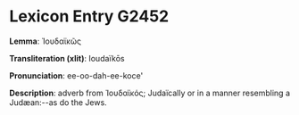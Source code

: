 # Lexicon Entry G2452

**Lemma**: Ἰουδαϊκῶς

**Transliteration (xlit)**: Ioudaïkōs

**Pronunciation**: ee-oo-dah-ee-koce'

**Description**:
adverb from Ἰουδαϊκός; Judaïcally or in a manner resembling a Judæan:--as do the Jews.
